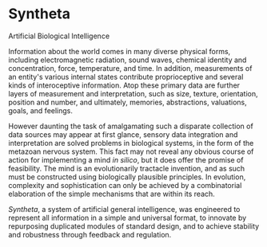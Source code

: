# Syntheta
Artificial Biological Intelligence

Information about the world comes in many diverse physical forms, including electromagnetic radiation, sound waves, chemical identity and concentration, force, temperature, and time. In addition, measurements of an entity's various internal states contribute proprioceptive and several kinds of interoceptive information. Atop these primary data are further layers of measurement and interpretation, such as size, texture, orientation, position and number, and ultimately, memories, abstractions, valuations, goals, and feelings.
  
However daunting the task of amalgamating such a disparate collection of data sources may appear at first glance, sensory data integration and interpretation are solved problems in biological systems, in the form of the metazoan nervous system. This fact may not reveal any obvious course of action for implementing a mind *in silico*, but it does offer the promise of feasibility. The mind is an evolutionarily tractacle invention, and as such must be constructed using biologically plausible principles. In evolution, complexity and sophistication can only be achieved by a combinatorial elaboration of the simple mechanisms that are within its reach.

*Syntheta*, a system of artificial general intelligence, was engineered to represent all information in a simple and universal format, to innovate by repurposing duplicated modules of standard design, and to achieve stability and robustness through feedback and regulation.
